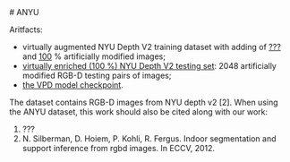 <base target="_blank">
# ANYU

Aritfacts:
  
- virtually augmented NYU Depth V2 training dataset with adding of <a href="https://github.com/ABrain-One/ANYU/blob/main/README.md" target="_blank">???</a> and <a href="https://drive.google.com/file/d/1saf-S8PXGKd01j0wfKnndSdNMIXpsTc2/view?usp=sharing" target="_blank">100</a> % artificially modified images; 
- <a href="https://drive.google.com/file/d/1Uwhv50z1ke13O0X34WFsRTKaph8rqKqs/view?usp=sharing" target="_blank">virtually enriched (100 %) NYU Depth V2 testing set</a>: 2048 artificially modified RGB-D testing pairs of images; 
- <a href="https://github.com/ABrain-One/ANYU/blob/main/README.md" target="_blank">the VPD model checkpoint</a>.

The dataset contains RGB-D images from NYU depth v2 [2]. When using the ANYU dataset, this work should also be cited along with our work:
1. ???
2. N. Silberman, D. Hoiem, P. Kohli, R. Fergus. Indoor segmentation and support inference from rgbd images. In ECCV, 2012.
